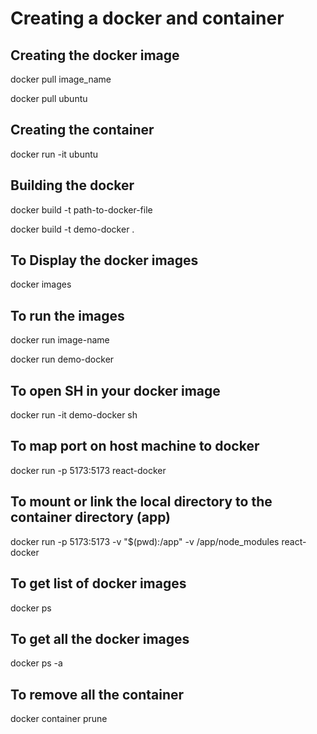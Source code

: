 # Creating a docker and container 

## Creating the docker image
docker pull image_name

docker pull ubuntu

## Creating the container
docker run -it ubuntu

## Building the docker 
docker build -t path-to-docker-file

docker build -t demo-docker .

## To Display the docker images 
docker images

## To run the images
docker run image-name

docker run demo-docker

## To open SH in your docker image 
docker run -it demo-docker sh 

## To map port on host machine to docker 
docker run -p 5173:5173 react-docker

## To mount or link the local directory to the container directory (app)
docker run -p 5173:5173  -v "$(pwd):/app" -v /app/node_modules react-docker

## To get list of docker images 
docker ps

## To get all  the docker images
docker ps -a

## To remove all the container 
docker container prune 